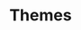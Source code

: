 ---
title: Themes
sections:
  - section_id: themes_swift
    type: themes_swift
    background: F7F7F1
    title: All Themes
    has_tab: true
    tab_title: "Themes:"
    tab_background: 1D242C
    tab_items: 
        - label: ALL THEMES
          subtitle_1: Beautiful and responsive themes created by our designers which are ready to launch immediately and are fully customizable.
          style: link
        - label: BUSINESS
          style: link
        - label: LEARNING
          style: link
        - label: PRODUCT
          style: link
        - label: PORTFOLIO
          style: link
        - label: PERSONAL
          style: link
        - label: EVENT
          style: link
        - label: BLOG
          style: link
        - label: CUSTOM
          style: link
    custom:
        section_id: call-to-action
        custom: custom
        background_color: 'F7F7F1'
        subtitle_1: Want something different from our themes? <br> Our UI and UX Team will help you build a custom theme, based on your preference! <br> The freedom to build a website limited only by your imagination.
        image: images/themescustom_1.svg
        image_alt: cta_image
        actions:
          - label: Get in touch
            url: /signup
            style: primary
            has_icon: true
            icon: arrow-right
            icon_position: right
            icon_color: black
            background_color: white
            text_color: black
            has_border: true
            border: black
    grid_items:
        - image: images/themes_1.svg
          image_alt: themes logo
          image_align: center
        - image: images/themes_1.svg
          image_alt: themes logo
          image_align: center
        - image: images/themes_1.svg
          image_alt: themes logo
          image_align: center
        - image: images/themes_1.svg
          image_alt: themes logo
          image_align: center
        - image: images/themes_1.svg
          image_alt: themes logo
          image_align: center
        - image: images/themes_1.svg
          image_alt: themes logo
          image_align: center
        - image: images/themes_1.svg
          image_alt: themes logo
          image_align: center
        - image: images/themes_1.svg
          image_alt: themes logo
          image_align: center
        - image: images/themes_1.svg
          image_alt: themes logo
          image_align: center   
template: landing
---